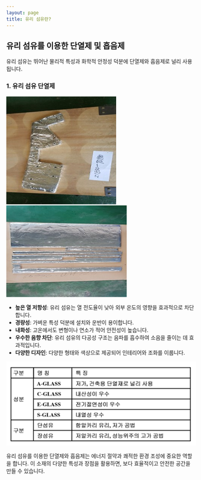```yaml
---
layout: page
title: 유리 섬유란?
---
```

## 유리 섬유를 이용한 단열제 및 흡음제

유리 섬유는 뛰어난 물리적 특성과 화학적 안정성 덕분에 단열제와 흡음제로 널리 사용됩니다.

### 1. 유리 섬유 단열제
 ![유리 섬유 이미지](assets/img/example1.jpg)
 ![유리 섬유 이미지](assets/img/example2.jpg)

- **높은 열 저항성**: 유리 섬유는 열 전도율이 낮아 외부 온도의 영향을 효과적으로 차단합니다.
- **경량성**: 가벼운 특성 덕분에 설치와 운반이 용이합니다.
- **내화성**: 고온에서도 변형이나 연소가 적어 안전성이 높습니다.
- **우수한 음향 차단**: 유리 섬유의 다공성 구조는 음파를 흡수하여 소음을 줄이는 데 효과적입니다.
- **다양한 디자인**: 다양한 형태와 색상으로 제공되어 인테리어와 조화를 이룹니다.

 ![유리 섬유 이미지](assets/img/glass_fiber.png)

유리 섬유를 이용한 단열제와 흡음제는 에너지 절약과 쾌적한 환경 조성에 중요한 역할을 합니다. 이 소재의 다양한 특성과 장점을 활용하면, 보다 효율적이고 안전한 공간을 만들 수 있습니다.
